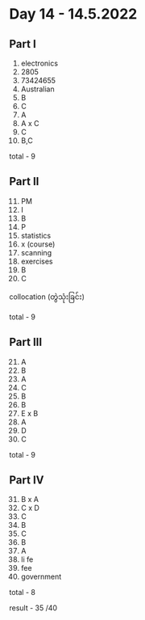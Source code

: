 # Day 14 - 14.5.2022

## Part I

1. electronics
2. 2805
3. 73424655
4. Australian
5. B
6. C
7. A
8. A x C
9. C
10. B,C

total - 9

## Part II

11. PM
12. I
13. B
14. P
15. statistics
16. x (course)
17. scanning
18. exercises
19. B
20. C

collocation (တွဲသုံးခြင်း)

total - 9

## Part III

21. A
22. B
23. A
24. C
25. B
26. B
27. E x B
28. A
29. D
30. C

total - 9

## Part IV

31. B x A
32. C x D
33. C
34. B
35. C
36. B
37. A
38. li fe
39. fee
40. government

total - 8

result - 35 /40
